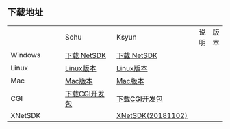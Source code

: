 ## 下载地址

 <table>
 <tr><td style="width:200px;"> </td><td style="width:200px;">Sohu</td><td style="width:200px;">Ksyun</td><td>说明</td><td>版本</td></tr>
 <tr><td>Windows</td><td><a href="https://pan.sohu.net/f/MTY4MzQsaGR1a20.htm">下载 NetSDK</a> </td><td><a href="https://kss.ksyun.com/xmcfs/sdk/NETSDK(20181023).zip">下载 NetSDK</a>
  </td><td></td><td></td></tr>
 <tr><td>Linux</td><td><a href="https://pan.sohu.net/s/ODk2NDgsdXhkbXU.htm">Linux版本</a></td><td><a href="https://kss.ksyun.com/xmcfs/sdk/Linux(20170519).zip">Linux版本</a></td><td></td><td></td></tr>
<tr><td>Mac</td><td><a href="https://pan.sohu.net/s/ODk2NDcsdXhkbWk.htm">Mac版本</a></td><td><a href="https://kss.ksyun.com/xmcfs/sdk/MAC(20170518).zip">Mac版本</a></td><td></td><td></td></tr>
 <tr><td>CGI</td><td><a href="https://pan.sohu.net/s/ODU5OTEsdXF4eGg.htm">下载CGI开发包</a></td><td><a href="https://kss.ksyun.com/xmcfs/sdk/CGI_demo.zip">下载CGI开发包</a></td><td></td><td></td></tr>
 <tr><td>XNetSDK</td><td></td><td><a href="https://obs-cn-xm.obs.cn-south-1.myhwclouds.com/openPlat/20181102/XNetSDK(20181102).zip">XNetSDK(20181102)</a></td><td></td><td></td></tr>
 </table>
